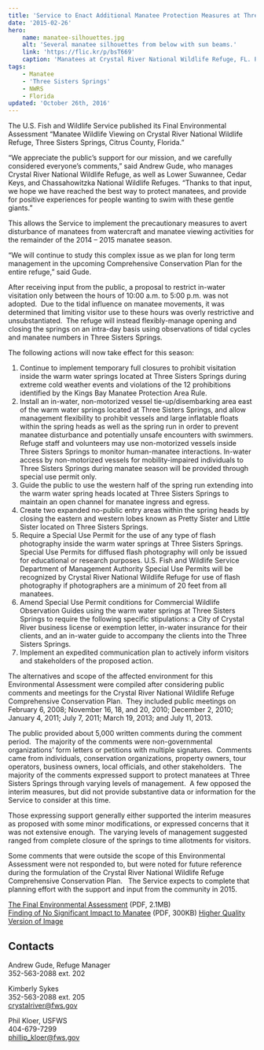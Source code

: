 ```yaml
---
title: 'Service to Enact Additional Manatee Protection Measures at Three Sisters Springs'
date: '2015-02-26'
hero:
    name: manatee-silhouettes.jpg
    alt: 'Several manatee silhouettes from below with sun beams.'
    link: 'https://flic.kr/p/bsT669'
    caption: 'Manatees at Crystal River National Wildlife Refuge, FL. Photo by David Hinkel, USFWS.'
tags:
    - Manatee
    - 'Three Sisters Springs'
    - NWRS
    - Florida
updated: 'October 26th, 2016'
---
```


The U.S. Fish and Wildlife Service published its Final Environmental Assessment “Manatee Wildlife Viewing on Crystal River National Wildlife Refuge, Three Sisters Springs, Citrus County, Florida.”

“We appreciate the public’s support for our mission, and we carefully considered everyone’s comments,” said Andrew Gude, who manages Crystal River National Wildlife Refuge, as well as Lower Suwannee, Cedar Keys, and Chassahowitzka National Wildlife Refuges. “Thanks to that input, we hope we have reached the best way to protect manatees, and provide for positive experiences for people wanting to swim with these gentle giants.”

This allows the Service to implement the precautionary measures to avert disturbance of manatees from watercraft and manatee viewing activities for the remainder of the 2014 – 2015 manatee season.

“We will continue to study this complex issue as we plan for long term management in the upcoming Comprehensive Conservation Plan for the entire refuge,” said Gude.

After receiving input from the public, a proposal to restrict in-water visitation only between the hours of 10:00 a.m. to 5:00 p.m. was not adopted.  Due to the tidal influence on manatee movements, it was determined that limiting visitor use to these hours was overly restrictive and unsubstantiated.  The refuge will instead flexibly-manage opening and closing the springs on an intra-day basis using observations of tidal cycles and manatee numbers in Three Sisters Springs.

The following actions will now take effect for this season:

1.  Continue to implement temporary full closures to prohibit visitation inside the warm water springs located at Three Sisters Springs during extreme cold weather events and violations of the 12 prohibitions identified by the Kings Bay Manatee Protection Area Rule.
2.  Install an in-water, non-motorized vessel tie-up/disembarking area east of the warm water springs located at Three Sisters Springs, and allow management flexibility to prohibit vessels and large inflatable floats within the spring heads as well as the spring run in order to prevent manatee disturbance and potentially unsafe encounters with swimmers. Refuge staff and volunteers may use non-motorized vessels inside Three Sisters Springs to monitor human-manatee interactions. In-water access by non-motorized vessels for mobility-impaired individuals to Three Sisters Springs during manatee season will be provided through special use permit only. 
3.  Guide the public to use the western half of the spring run extending into the warm water spring heads located at Three Sisters Springs to maintain an open channel for manatee ingress and egress.
4.  Create two expanded no-public entry areas within the spring heads by closing the eastern and western lobes known as Pretty Sister and Little Sister located on Three Sisters Springs.
5.  Require a Special Use Permit for the use of any type of flash photography inside the warm water springs at Three Sisters Springs.  Special Use Permits for diffused flash photography will only be issued for educational or research purposes. U.S. Fish and Wildlife Service Department of Management Authority Special Use Permits will be recognized by Crystal River National Wildlife Refuge for use of flash photography if photographers are a minimum of 20 feet from all manatees.
6.  Amend Special Use Permit conditions for Commercial Wildlife Observation Guides using the warm water springs at Three Sisters Springs to require the following specific stipulations: a City of Crystal River business license or exemption letter, in-water insurance for their clients, and an in-water guide to accompany the clients into the Three Sisters Springs.
7.  Implement an expedited communication plan to actively inform visitors and stakeholders of the proposed action.

The alternatives and scope of the affected environment for this Environmental Assessment were compiled after considering public comments and meetings for the Crystal River National Wildlife Refuge Comprehensive Conservation Plan.  They included public meetings on February 6, 2008; November 16, 18, and 20, 2010; December 2, 2010; January 4, 2011; July 7, 2011; March 19, 2013; and July 11, 2013. 

The public provided about 5,000 written comments during the comment period.  The majority of the comments were non-governmental organizations’ form letters or petitions with multiple signatures.  Comments came from individuals, conservation organizations, property owners, tour operators, business owners, local officials, and other stakeholders.  The majority of the comments expressed support to protect manatees at Three Sisters Springs through varying levels of management.  A few opposed the interim measures, but did not provide substantive data or information for the Service to consider at this time.

Those expressing support generally either supported the interim measures as proposed with some minor modifications, or expressed concerns that it was not extensive enough.  The varying levels of management suggested ranged from complete closure of the springs to time allotments for visitors.  

Some comments that were outside the scope of this Environmental Assessment were not responded to, but were noted for future reference during the formulation of the Crystal River National Wildlife Refuge Comprehensive Conservation Plan.   The Service expects to complete that planning effort with the support and input from the community in 2015.

[The Final Environmental Assessment](http://fws.gov/southeast/news/pdf/SignedManateeEnvironmentalAssessment.pdf) (PDF, 2.1MB)  
[Finding of No Significant Impact to Manatee](http://fws.gov/southeast/news/pdf/SignedFindingOfNoSignificantImpactManatee.pdf) (PDF, 300KB)
[Higher Quality Version of Image](http://www.fws.gov/southeast/news/images/three-sisters-springs-manatee-closure-areas.jpg)

## Contacts

Andrew Gude, Refuge Manager  
352-563-2088 ext. 202

Kimberly Sykes  
352-563-2088 ext. 205  
[crystalriver@fws.gov](mailto:crystalriver@fws.gov)

Phil Kloer, USFWS  
404-679-7299  
[phillip_kloer@fws.gov](mailto:phillip_kloer@fws.gov)
